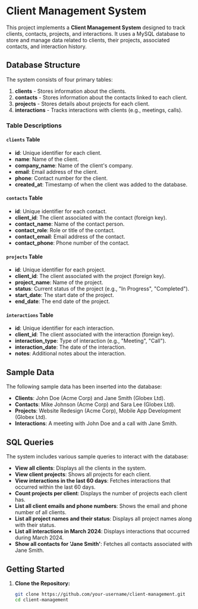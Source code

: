 # Client Management System

This project implements a **Client Management System** designed to track clients, contacts, projects, and interactions. It uses a MySQL database to store and manage data related to clients, their projects, associated contacts, and interaction history.

## Database Structure

The system consists of four primary tables:

1. **clients** - Stores information about the clients.
2. **contacts** - Stores information about the contacts linked to each client.
3. **projects** - Stores details about projects for each client.
4. **interactions** - Tracks interactions with clients (e.g., meetings, calls).

### Table Descriptions

#### `clients` Table
- **id**: Unique identifier for each client.
- **name**: Name of the client.
- **company_name**: Name of the client's company.
- **email**: Email address of the client.
- **phone**: Contact number for the client.
- **created_at**: Timestamp of when the client was added to the database.

#### `contacts` Table
- **id**: Unique identifier for each contact.
- **client_id**: The client associated with the contact (foreign key).
- **contact_name**: Name of the contact person.
- **contact_role**: Role or title of the contact.
- **contact_email**: Email address of the contact.
- **contact_phone**: Phone number of the contact.

#### `projects` Table
- **id**: Unique identifier for each project.
- **client_id**: The client associated with the project (foreign key).
- **project_name**: Name of the project.
- **status**: Current status of the project (e.g., "In Progress", "Completed").
- **start_date**: The start date of the project.
- **end_date**: The end date of the project.

#### `interactions` Table
- **id**: Unique identifier for each interaction.
- **client_id**: The client associated with the interaction (foreign key).
- **interaction_type**: Type of interaction (e.g., "Meeting", "Call").
- **interaction_date**: The date of the interaction.
- **notes**: Additional notes about the interaction.

## Sample Data

The following sample data has been inserted into the database:

- **Clients**: John Doe (Acme Corp) and Jane Smith (Globex Ltd).
- **Contacts**: Mike Johnson (Acme Corp) and Sara Lee (Globex Ltd).
- **Projects**: Website Redesign (Acme Corp), Mobile App Development (Globex Ltd).
- **Interactions**: A meeting with John Doe and a call with Jane Smith.

## SQL Queries

The system includes various sample queries to interact with the database:

- **View all clients**: Displays all the clients in the system.
- **View client projects**: Shows all projects for each client.
- **View interactions in the last 60 days**: Fetches interactions that occurred within the last 60 days.
- **Count projects per client**: Displays the number of projects each client has.
- **List all client emails and phone numbers**: Shows the email and phone number of all clients.
- **List all project names and their status**: Displays all project names along with their status.
- **List all interactions in March 2024**: Displays interactions that occurred during March 2024.
- **Show all contacts for 'Jane Smith'**: Fetches all contacts associated with Jane Smith.

## Getting Started

1. **Clone the Repository:**

   ```bash
   git clone https://github.com/your-username/client-management.git
   cd client-management
